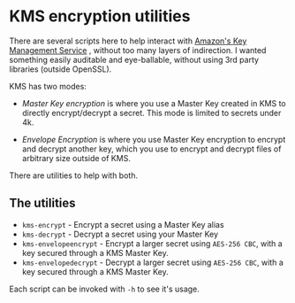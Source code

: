 # KMS encryption utilities

There are several scripts here to help interact with [Amazon's Key Management Service](https://aws.amazon.com/kms/)
, without too many layers of indirection. I wanted something easily auditable and eye-ballable, without using 3rd party libraries (outside OpenSSL).

KMS has two modes:

  * *Master Key encryption* is where you use a Master Key created in KMS to directly encrypt/decrypt a secret. This mode is limited to secrets under 4k.

  * *Envelope Encryption* is where you use Master Key encryption to encrypt and decrypt another key, which you use to encrypt and decrypt files of arbitrary size outside of KMS.

There are utilities to help with both.

## The utilities

  * `kms-encrypt` - Encrypt a secret using a Master Key alias
  * `kms-decrypt` - Decrypt a secret using your Master Key
  * `kms-envelopeencrypt` - Encrypt a larger secret using `AES-256 CBC`, with a key secured through a KMS Master Key.
  * `kms-envelopedecrypt` - Decrypt a larger secret using `AES-256 CBC`, with a key secured through a KMS Master Key.

Each script can be invoked with `-h` to see it's usage.
